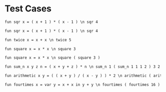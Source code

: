 # Test Cases

```txt
fun sqr x = ( x + 1 ) * ( x - 1 ) \n sqr 4
```

```txt
fun	sqr	x =	( x + 1 ) *	( x - 1 ) \n sqr 4
```

```txt
fun	twice x	= x	+ x \n twice 5
```

```txt
fun square x = x * x \n square 3
```

```txt
fun square x = x * x \n square ( square 3 )
```

```txt
fun sum_n x y z n = ( x + y + z ) * n \n sum_n 1 ( sum_n 1 1 1 2 ) 3 2
```

```txt
fun arithmetic x y = ( ( x + y ) / ( x - y ) ) * 2 \n arithmetic ( arithmetic 5 6 ) ( arithmetic 2 11 )
```

```txt
fun fourtimes x = var y = x + x in y + y \n fourtimes ( fourtimes 16 )
```
